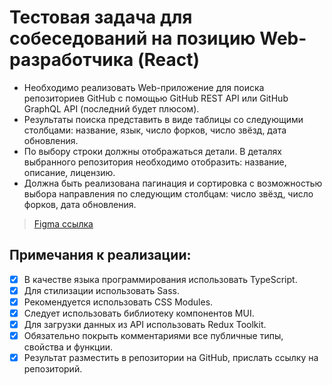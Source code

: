 # Тестовая задача для собеседований на позицию Web-разработчика (React)

+ Необходимо реализовать Web-приложение для поиска репозиториев GitHub с помощью GitHub REST API или GitHub GraphQL API (последний будет плюсом).
+ Результаты поиска представить в виде таблицы со следующими столбцами: название, язык, число форков, число звёзд, дата обновления.
+ По выбору строки должны отображаться детали. В деталях выбранного репозитория необходимо отобразить: название, описание, лицензию.
+ Должна быть реализована пагинация и сортировка с возможностью выбора направления по следующим столбцам: число звёзд, число форков, дата обновления.

>[Figma ссылка](https://figma.fun/YInVdW)

## Примечания к реализации:

- [x] В качестве языка программирования использовать TypeScript.
- [x] Для стилизации использовать Sass. 
- [x]   Рекомендуется использовать CSS Modules.
- [x] Следует использовать библиотеку компонентов MUI.
- [x] Для загрузки данных из API использовать Redux Toolkit.
- [x] Обязательно покрыть комментариями все публичные типы, свойства и функции.
- [x] Результат разместить в репозитории на GitHub, прислать ссылку на репозиторий.